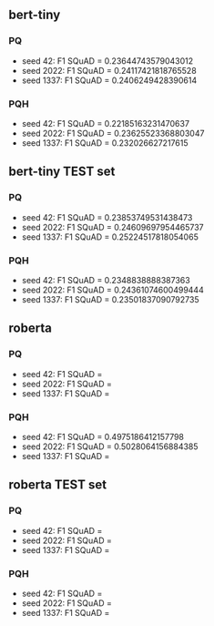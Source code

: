 ## bert-tiny
### PQ
* seed 42: F1 SQuAD = 0.23644743579043012
* seed 2022: F1 SQuAD = 0.24117421818765528
* seed 1337: F1 SQuAD = 0.2406249428390614
### PQH
* seed 42: F1 SQuAD = 0.22185163231470637
* seed 2022: F1 SQuAD = 0.23625523368803047
* seed 1337: F1 SQuAD = 0.232026627217615


## bert-tiny TEST set
### PQ
* seed 42: F1 SQuAD = 0.23853749531438473
* seed 2022: F1 SQuAD = 0.24609697954465737
* seed 1337: F1 SQuAD = 0.25224517818054065
### PQH
* seed 42: F1 SQuAD = 0.2348838888387363
* seed 2022: F1 SQuAD = 0.24361074600499444
* seed 1337: F1 SQuAD = 0.23501837090792735

## roberta
### PQ
* seed 42: F1 SQuAD =
* seed 2022: F1 SQuAD = 
* seed 1337: F1 SQuAD = 
### PQH
* seed 42: F1 SQuAD = 0.4975186412157798
* seed 2022: F1 SQuAD = 0.5028064156884385
* seed 1337: F1 SQuAD = 


## roberta TEST set
### PQ
* seed 42: F1 SQuAD = 
* seed 2022: F1 SQuAD = 
* seed 1337: F1 SQuAD = 
### PQH
* seed 42: F1 SQuAD = 
* seed 2022: F1 SQuAD = 
* seed 1337: F1 SQuAD = 